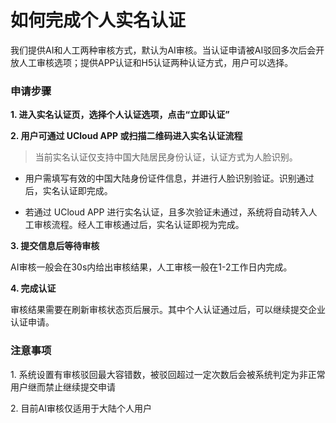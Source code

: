 

# 如何完成个人实名认证

我们提供AI和人工两种审核方式，默认为AI审核。当认证申请被AI驳回多次后会开放人工审核选项；提供APP认证和H5认证两种认证方式，用户可以选择。

### 申请步骤

**1. 进入实名认证页，选择个人认证选项，点击“立即认证”**

**2. 用户可通过 UCloud APP 或扫描二维码进入实名认证流程**

> 当前实名认证仅支持中国大陆居民身份认证，认证方式为人脸识别。

* 用户需填写有效的中国大陆身份证件信息，并进行人脸识别验证。识别通过后，实名认证即完成。

* 若通过 UCloud APP 进行实名认证，且多次验证未通过，系统将自动转入人工审核流程。经人工审核通过后，实名认证即视为完成。

**3. 提交信息后等待审核**

AI审核一般会在30s内给出审核结果，人工审核一般在1-2工作日内完成。

**4. 完成认证**

审核结果需要在刷新审核状态页后展示。其中个人认证通过后，可以继续提交企业认证申请。

### 注意事项

1\. 系统设置有审核驳回最大容错数，被驳回超过一定次数后会被系统判定为非正常用户继而禁止继续提交申请

2\. 目前AI审核仅适用于大陆个人用户





